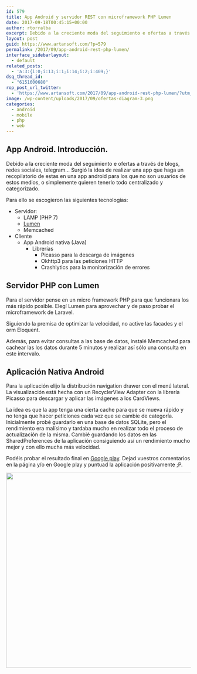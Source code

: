 ```yaml
---
id: 579
title: App Android y servidor REST con microframework PHP Lumen
date: 2017-09-18T00:45:15+00:00
author: rtorralba
excerpt: Debido a la creciente moda del seguimiento e ofertas a través de blogs, redes sociales, telegram... Surgió la idea de realizar una app que haga un recopilatorio de estas en una app android para los que no son usuarios de estos medios, o simplemente quieren tenerlo todo centralizado y categorizado.
layout: post
guid: https://www.artansoft.com/?p=579
permalink: /2017/09/app-android-rest-php-lumen/
interface_sidebarlayout:
  - default
related_posts:
  - 'a:3:{i:0;i:13;i:1;i:14;i:2;i:409;}'
dsq_thread_id:
  - "6151600680"
rop_post_url_twitter:
  - 'https://www.artansoft.com/2017/09/app-android-rest-php-lumen/?utm_source=ReviveOldPost&utm_medium=social&utm_campaign=ReviveOldPost'
image: /wp-content/uploads/2017/09/ofertas-diagram-3.png
categories:
  - android
  - mobile
  - php
  - web
---
```

## App Android. Introducción.

Debido a la creciente moda del seguimiento e ofertas a través de blogs, redes sociales, telegram&#8230; Surgió la idea de realizar una app que haga un recopilatorio de estas en una app android para los que no son usuarios de estos medios, o simplemente quieren tenerlo todo centralizado y categorizado.

Para ello se escogieron las siguientes tecnologías:

  * Servidor: 
      * LAMP (PHP 7)
      * <a href="https://lumen.laravel.com/" target="_blank" rel="noopener">Lumen</a>
      * Memcached
  * Cliente 
      * App Android nativa (Java) 
          * Librerías 
              * Picasso para la descarga de imágenes
              * Okhttp3 para las peticiones HTTP
              * Crashlytics para la monitorización de errores

## Servidor PHP con Lumen

Para el servidor pense en un micro framework PHP para que funcionara los más rápido posible. Elegí Lumen para aprovechar y de paso probar el microframework de Laravel.

Siguiendo la premisa de optimizar la velocidad, no active las facades y el orm Eloquent.

Además, para evitar consultas a las base de datos, instalé Memcached para cachear las los datos durante 5 minutos y realizar así sólo una consulta en este intervalo.

## Aplicación Nativa Android

Para la aplicación elijo la distribución navigation drawer con el menú lateral. La visualización está hecha con un RecyclerView Adapter con la librería Picasso para descargar y aplicar las imágenes a los CardViews.

La idea es que la app tenga una cierta cache para que se mueva rápido y no tenga que hacer peticiones cada vez que se cambie de categoría. Inicialmente probé guardarlo en una base de datos SQLite, pero el rendimiento era malísimo y tardaba mucho en realizar todo el proceso de actualización de la misma. Cambié guardando los datos en las SharedPreferences de la aplicación consiguiendo así un rendimiento mucho mejor y con ello mucha más velocidad.

Podéis probar el resultado final en <a href="https://play.google.com/store/apps/details?id=com.artansoft.ofertas" target="_blank" rel="noopener">Google play</a>. Dejad vuestros comentarios en la página y/o en Google play y puntuad la aplicación positivamente ;P.

<img class="aligncenter wp-image-587 size-full" src="https://www.artansoft.com/wp-content/uploads/2017/09/mockDrop_Nexus-6-at-Apple-workstation_xicoteta.jpg" alt="" width="800" height="533" srcset="https://www.artansoft.com/wp-content/uploads/2017/09/mockDrop_Nexus-6-at-Apple-workstation_xicoteta.jpg 800w, https://www.artansoft.com/wp-content/uploads/2017/09/mockDrop_Nexus-6-at-Apple-workstation_xicoteta-300x200.jpg 300w, https://www.artansoft.com/wp-content/uploads/2017/09/mockDrop_Nexus-6-at-Apple-workstation_xicoteta-768x512.jpg 768w" sizes="(max-width: 800px) 100vw, 800px" />
